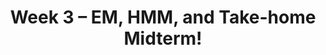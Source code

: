 ---
    title: Week 3 – EM, HMM, and Take-home Midterm!
    weekNumber: 3
    days:
      - date: 2023-7-17
        events:
          "**LEC 8**{: .label .label-lecture } [TBA]()":
            # "[🎥]()"
          "**MT**{: .label .label-exam } **[Take-home Midterm Release! (Due: TBA)]()**":
      - date: 2023-7-18
        events:
          "**LEC 9**{: .label .label-lecture } [TBA]()":
            # "[🎥]()" 
          "**QUIZ 3**{: .label .label-disc } **Quiz 3**":
      - date: 2023-7-19
        events:
          "**LEC 10**{: .label .label-lecture } [TBA]()":
            # "[🎥]()"  

      - date: 2023-7-20
        events:
          "**LEC 11**{: .label .label-lecture } [TBA]()":
            # "[🎥]()"
          "**DISC 5**{: .label .label-disc } Discussion 5":
          "**Refl 3**{: .label .label-reflect } [Reflection 3 due]()":

      - date: 2023-7-21
        events:
          "**HW 3**{: .label .label-hw } [HW 3 due]()":
              
---